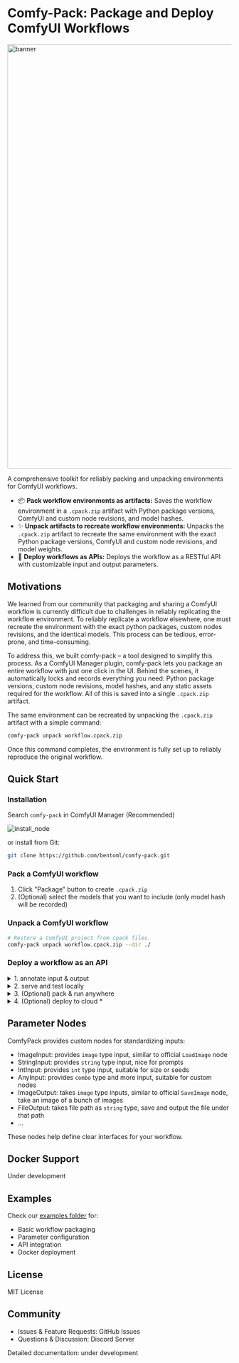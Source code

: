 


# Comfy-Pack: Package and Deploy ComfyUI Workflows
<img width="952" alt="banner" src="https://github.com/user-attachments/assets/1ab2c7a7-55da-4fa4-a821-db7ba720fbc9" />


A comprehensive toolkit for reliably packing and unpacking environments for ComfyUI workflows. 


- 📦 **Pack workflow environments as artifacts:** Saves the workflow environment in a `.cpack.zip` artifact with Python package versions, ComfyUI and custom node revisions, and model hashes.
- ✨ **Unpack artifacts to recreate workflow environments:** Unpacks the `.cpack.zip` artifact to recreate the same environment with the exact Python package versions, ComfyUI and custom node revisions, and model weights.
- 🚀 **Deploy workflows as APIs:** Deploys the workflow as a RESTful API with customizable input and output parameters.

## Motivations

We learned from our community that packaging and sharing a ComfyUI workflow is currently difficult due to challenges in reliably replicating the workflow environment. To reliably replicate a workflow elsewhere, one must recreate the environment with the exact python packages, custom nodes revisions, and the identical models. This process can be tedious, error-prone, and time-consuming.

To address this, we built comfy-pack – a tool designed to simplify this process. As a ComfyUI Manager plugin, comfy-pack lets you package an entire workflow with just one click in the UI. Behind the scenes, it automatically locks and records everything you need: Python package versions, custom node revisions, model hashes, and any static assets required for the workflow. All of this is saved into a single `.cpack.zip` artifact.

The same environment can be recreated by unpacking the `.cpack.zip` artifact with a simple command:

```bash
comfy-pack unpack workflow.cpack.zip
```

Once this command completes, the environment is fully set up to reliably reproduce the original workflow.

## Quick Start

### Installation

Search `comfy-pack` in ComfyUI Manager (Recommended)

![install_node](https://github.com/user-attachments/assets/dbfb730d-edff-4a52-b6c4-695e3ec70368)

or install from Git:

```bash
git clone https://github.com/bentoml/comfy-pack.git
```


### Pack a ComfyUI workflow
1. Click "Package" button to create `.cpack.zip`
2. (Optional) select the models that you want to include (only model hash will be recorded)



### Unpack a ComfyUI workflow
```bash
# Restore a ComfyUI project from cpack files.
comfy-pack unpack workflow.cpack.zip --dir ./
```



### Deploy a workflow as an API
<details>
<summary> 1. annotate input & output </summary>
  
![input](https://github.com/user-attachments/assets/44264007-0ac8-4e23-8dc0-e60aa0ebcea2)

![output](https://github.com/user-attachments/assets/a4526661-8930-4575-bacc-33b6887f6271)
</details>

<details>
<summary> 2. serve and test locally </summary>
  
![serve](https://github.com/user-attachments/assets/8d4c92c5-d6d7-485e-bc71-e4fc0fe8bf35)
</details>

<details>
<summary> 3. (Optional) pack & run anywhere </summary>
  
```bash
# Get the workflow input spec
comfy-pack run workflow.cpack.zip --help

# Run
comfy-pack run workflow.cpack.zip --src-image image.png --video video.mp4
```
</details>

<details> 
<summary> 4. (Optional) deploy to cloud * </summary>

![image](https://github.com/user-attachments/assets/1ffa31fc-1f50-4ea7-a47e-7dae3b874273)


</details>



## Parameter Nodes

ComfyPack provides custom nodes for standardizing inputs:
- ImageInput: provides `image` type input, similar to official `LoadImage` node
- StringInput: provides `string` type input, nice for prompts
- IntInput: provides `int` type input, suitable for size or seeds
- AnyInput: provides `combo` type and more input, suitable for custom nodes
- ImageOutput: takes `image` type inputs, similar to official `SaveImage` node, take an image of a bunch of images
- FileOutput: takes file path as `string` type, save and output the file under that path
- ...

These nodes help define clear interfaces for your workflow.

## Docker Support
Under development


## Examples

Check our [examples folder](examples/) for:
- Basic workflow packaging
- Parameter configuration
- API integration
- Docker deployment

## License
MIT License

## Community
- Issues & Feature Requests: GitHub Issues
- Questions & Discussion: Discord Server

Detailed documentation: under development
